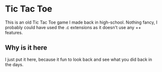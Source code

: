 # Tic Tac Toe
This is an old Tic Tac Toe game I made back in high-school.
Nothing fancy, I probably could have used the .c extensions as it doesn't use any ++ features.

## Why is it here
I just put it here, because it fun to look back and see what you did back in the days.